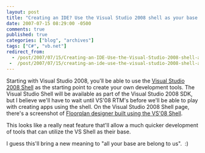 ```yaml
---
layout: post
title: "Creating an IDE? Use the Visual Studio 2008 shell as your base."
date: 2007-07-15 08:29:00 -0500
comments: true
published: true
categories: ["blog", "archives"]
tags: ["C#", "vb.net"]
redirect_from: 
  - /post/2007/07/15/Creating-an-IDE-Use-the-Visual-Studio-2008-shell-as-your-base
 -  /post/2007/07/15/creating-an-ide-use-the-visual-studio-2008-shell-as-your-base
---
```

<!-- more -->
<p>Starting with Visual Studio 2008, you'll be able to use the <a href="http://msdn2.microsoft.com/en-us/vstudio/bb510103.aspx">Visual Studio 2008 Shell</a> as the starting point to create your own development tools.&nbsp;The Visual Studio Shell will be available as part of the Visual Studio 2008 SDK, but I believe we'll have to wait until VS'08 RTM's before we'll be able to play with creating apps using the shell. On the Visual Studio 2008 Shell page, there's a screenshot of <a href="http://msdn2.microsoft.com/en-us/vstudio/bb510103.aspx">Floorplan designer built using the VS'08 Shell</a>.</p>
<p>This looks like a really neat feature that'll allow a much quicker development of tools that can utilize the VS Shell as their base.</p>
<p>I guess this'll bring a new meaning to "all your base are belong to us".&nbsp; :)</p>
